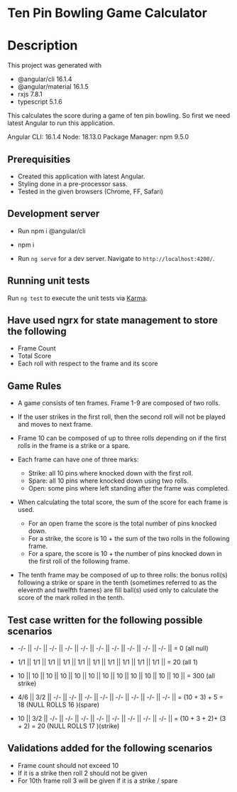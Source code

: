 # Ten Pin Bowling Game Calculator

# Description 

This project was generated with 

* @angular/cli                    16.1.4
* @angular/material               16.1.5
* rxjs                            7.8.1
* typescript                      5.1.6

This calculates the score during a game of ten pin bowling.
So first we need latest Angular to run this application. 

Angular CLI: 16.1.4
Node: 18.13.0
Package Manager: npm 9.5.0

## Prerequisities 

* Created this application with latest Angular.
* Styling done in a pre-processor sass.
* Tested in the given browsers (Chrome, FF, Safari) 

## Development server

* Run npm i @angular/cli

* npm i 

* Run `ng serve` for a dev server. Navigate to `http://localhost:4200/`.

## Running unit tests

Run `ng test` to execute the unit tests via [Karma](https://karma-runner.github.io).

## Have used ngrx for state management to store the following 

* Frame Count
* Total Score
* Each roll with respect to the frame and its score

## Game Rules

* A game consists of ten frames. Frame 1-9 are composed of two rolls. 
* If the user strikes in the first roll, then the second roll will not be played and moves to next frame.
* Frame 10 can be composed of up to three rolls depending on if the first rolls in the frame is a strike or a spare. 
* Each frame can have one of three marks: 
  * Strike: all 10 pins where knocked down with the first roll.
  * Spare: all 10 pins where knocked down using two rolls.
  * Open: some pins where left standing after the frame was completed.
* When calculating the total score, the sum of the score for each frame is used.
  * For an open frame the score is the total number of pins knocked down.
  * For a strike, the score is 10 + the sum of the two rolls in the following frame.
  * For a spare, the score is 10 + the number of pins knocked down in the first roll of the following frame. 
  
* The tenth frame may be composed of up to three rolls: the bonus roll(s) following a strike or spare in the tenth (sometimes referred to as the eleventh and twelfth frames) are fill ball(s) used only to calculate the score of the mark rolled in the tenth. 

## Test case written for the following possible scenarios

 * -/-  ||  -/-  ||  -/-  ||  -/-  ||  -/-  ||  -/-  ||  -/-  ||  -/-  ||  -/-  ||  -/-  ||          = 0 (all null)

 * 1/1  ||  1/1  ||  1/1  ||  1/1  ||  1/1  ||  1/1  ||  1/1  ||  1/1  ||  1/1  ||  1/1   ||        = 20 (all 1)

 * 10  ||  10  ||  10  ||  10  ||  10  ||  10  ||  10  ||  10  ||  10  ||  10  ||  10  ||  10  ||   = 300 (all strike)

 * 4/6  ||  3/2  ||  -/-  ||  -/-  ||  -/-  ||  -/-  ||  -/-  ||  -/-  ||  -/-  ||  -/-  ||         = (10 + 3) + 5 = 18 (NULL ROLLS 16 )(spare)

 * 10  ||  3/2  ||  -/-  ||  -/-  ||  -/-  ||  -/-  ||  -/-  ||  -/-  ||  -/-  ||  -/-  ||          = (10 + 3 + 2)+ (3 + 2) = 20 (NULL ROLLS 17 )(strike)

## Validations added for the following scenarios

* Frame count should not exceed 10
* If it is a strike then roll 2 should not be given
* For 10th frame roll 3 will be given if it is a strike / spare


